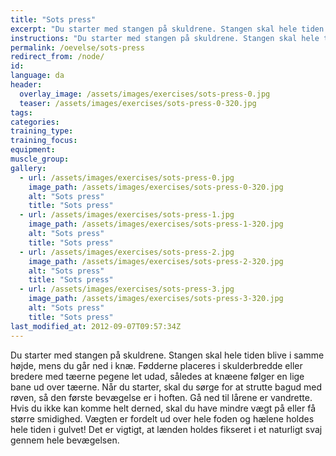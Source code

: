 ```yaml
---
title: "Sots press"
excerpt: "Du starter med stangen på skuldrene. Stangen skal hele tiden blive i samme højde, mens du går ned i knæ."
instructions: "Du starter med stangen på skuldrene. Stangen skal hele tiden blive i samme højde, mens du går ned i knæ."
permalink: /oevelse/sots-press
redirect_from: /node/
id: 
language: da
header:
  overlay_image: /assets/images/exercises/sots-press-0.jpg
  teaser: /assets/images/exercises/sots-press-0-320.jpg
tags:
categories:
training_type: 
training_focus: 
equipment:
muscle_group:
gallery:
  - url: /assets/images/exercises/sots-press-0.jpg
    image_path: /assets/images/exercises/sots-press-0-320.jpg
    alt: "Sots press"
    title: "Sots press"
  - url: /assets/images/exercises/sots-press-1.jpg
    image_path: /assets/images/exercises/sots-press-1-320.jpg
    alt: "Sots press"
    title: "Sots press"
  - url: /assets/images/exercises/sots-press-2.jpg
    image_path: /assets/images/exercises/sots-press-2-320.jpg
    alt: "Sots press"
    title: "Sots press"
  - url: /assets/images/exercises/sots-press-3.jpg
    image_path: /assets/images/exercises/sots-press-3-320.jpg
    alt: "Sots press"
    title: "Sots press"
last_modified_at: 2012-09-07T09:57:34Z
---
```


Du starter med stangen på skuldrene. Stangen skal hele tiden blive i samme højde, mens du går ned i knæ. Fødderne placeres i skulderbredde eller bredere med tæerne pegene let udad, således at knæene følger en lige bane ud over tæerne. Når du starter, skal du sørge for at strutte bagud med røven, så den første bevægelse er i hoften. Gå ned til lårene er vandrette. Hvis du ikke kan komme helt derned, skal du have mindre vægt på eller få større smidighed. Vægten er fordelt ud over hele foden og hælene holdes hele tiden i gulvet! Det er vigtigt, at lænden holdes fikseret i et naturligt svaj gennem hele bevægelsen.
